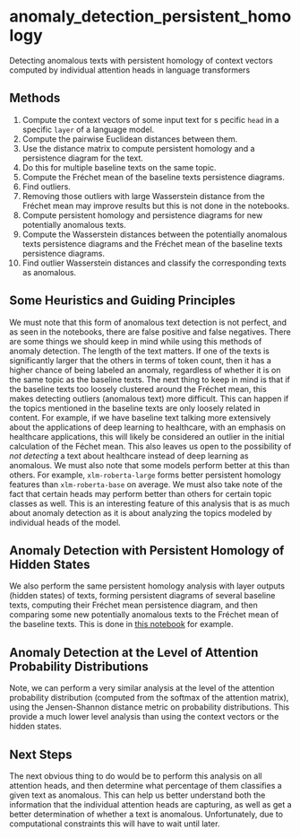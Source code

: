 # anomaly_detection_persistent_homology
Detecting anomalous texts with persistent homology of context vectors computed by individual attention heads in language transformers

## Methods

1. Compute the context vectors of some input text for s pecific `head` in a specific `layer` of a language model.
2. Compute the pairwise Euclidean distances between them.
3. Use the distance matrix to compute persistent homology and a persistence diagram for the text.
4. Do this for multiple baseline texts on the same topic.
5. Compute the Fréchet mean of the baseline texts persistence diagrams.
6. Find outliers.
7. Removing those outliers with large Wasserstein distance from the Fréchet mean may improve results but this is not done in the notebooks. 
8. Compute persistent homology and persistence diagrams for new potentially anomalous texts.
9. Compute the Wasserstein distances between the potentially anomalous texts persistence diagrams and the Fréchet mean of the baseline texts persistence diagrams.
10. Find outlier Wasserstein distances and classify the corresponding texts as anomalous. 

## Some Heuristics and Guiding Principles

We must note that this form of anomalous text detection is not perfect, and as seen in the notebooks, there are false positive and false negatives. There are some things we should keep in mind while using this methods of anomaly detection. The length of the text matters. If one of the texts is significantly larger that the others in terms of token count, then it has a higher chance of being labeled an anomaly, regardless of whether it is on the same topic as the baseline texts. The next thing to keep in mind is that if the baseline texts too loosely clustered around the Fréchet mean, this makes detecting outliers (anomalous text) more difficult. This can happen if the topics mentioned in the baseline texts are only loosely related in content. For example, if we have baseline text talking more extensively about the applications of deep learning to healthcare, with an emphasis on healthcare applications, this will likely be considered an outlier in the initial calculation of the Féchet mean. This also leaves us open to the possibility of *not detecting* a text about healthcare instead of deep learning as anomalous. We must also note that some models perform better at this than others. For example, `xlm-roberta-large` forms better persistent homology features than `xlm-roberta-base` on average. We must also take note of the fact that certain heads may perform better than others for certain topic classes as well. This is an interesting feature of this analysis that is as much about anomaly detection as it is about analyzing the topics modeled by individual heads of the model. 

## Anomaly Detection with Persistent Homology of Hidden States

We also perform the same persistent homology analysis with layer outputs (hidden states) of texts, forming persistent diagrams of several baseline texts, computing their Fréchet mean persistence diagram, and then comparing some new potentially anomalous texts to the Fréchet mean of the baseline texts. This is done in [this notebook](https://github.com/Amelie-Schreiber/anomaly_detection_persistent_homology/blob/main/anomaly_detection_xlm_roberta_large_english_layer_outputs.ipynb) for example. 

## Anomaly Detection at the Level of Attention Probability Distributions

Note, we can perform a very similar analysis at the level of the attention probability distribution (computed from the softmax of the attention matrix), using the Jensen-Shannon distance metric on probability distributions. This provide a much lower level analysis than using the context vectors or the hidden states. 

## Next Steps

The next obvious thing to do would be to perform this analysis on all attention heads, and then determine what percentage of them classifies a given text as anomalous. This can help us better understand both the information that the individual attention heads are capturing, as well as get a better determination of whether a text is anomalous. Unfortunately, due to computational constraints this will have to wait until later. 
